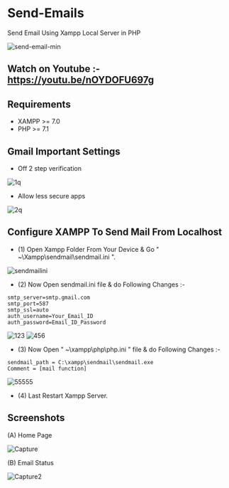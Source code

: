 # Send-Emails
Send Email Using Xampp Local Server in PHP

![send-email-min](https://user-images.githubusercontent.com/26626045/55874579-a032cc00-5b47-11e9-8794-5033be429468.jpg)

## Watch on Youtube :- https://youtu.be/nOYDOFU697g

## Requirements
* XAMPP >= 7.0
* PHP >= 7.1

## Gmail Important Settings
* Off 2 step verification

![1q](https://user-images.githubusercontent.com/26626045/55874400-1be04900-5b47-11e9-856d-32a9849985a1.jpg)

* Allow less secure apps

![2q](https://user-images.githubusercontent.com/26626045/55874403-1d117600-5b47-11e9-8c5c-51c3655c5527.jpg)


## Configure XAMPP To Send Mail From Localhost

* (1) Open Xampp Folder From Your Device & Go " ~\Xampp\sendmail\sendmail.ini ".

![sendmailini](https://user-images.githubusercontent.com/26626045/55871683-074c8280-5b40-11e9-8a43-ef77c7e96e66.jpg)

* (2) Now Open sendmail.ini file & do Following Changes :-

```
smtp_server=smtp.gmail.com
smtp_port=587
smtp_ssl=auto
auth_username=Your_Email_ID
auth_password=Email_ID_Password
```

![123](https://user-images.githubusercontent.com/26626045/55872790-bb4f0d00-5b42-11e9-8db2-aab625e4cd10.jpg)
![456](https://user-images.githubusercontent.com/26626045/55872791-bb4f0d00-5b42-11e9-8bb8-92faebf1d39c.jpg)


* (3) Now Open " ~\xampp\php\php.ini " file & do Following Changes :-

```
sendmail_path = C:\xampp\sendmail\sendmail.exe
Comment = [mail function]
```

![55555](https://user-images.githubusercontent.com/26626045/55874043-0b7b9e80-5b46-11e9-917c-e9e3ad09b4f8.jpg)

* (4) Last Restart Xampp Server.

## Screenshots

(A) Home Page

![Capture](https://user-images.githubusercontent.com/26626045/55874650-d6704b80-5b47-11e9-9c8c-f2077aaaf257.PNG)

(B) Email Status 

![Capture2](https://user-images.githubusercontent.com/26626045/55874678-eb4cdf00-5b47-11e9-9bb1-60c58424f803.PNG)

